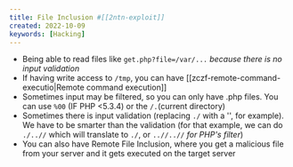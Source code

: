 ```yaml
---
title: File Inclusion #[[2ntn-exploit]]
created: 2022-10-09
keywords: [Hacking]
---
```


- Being able to read files like `get.php?file=/var/...` _because there is no input validation_
- If having write access to `/tmp`, you can have [[zczf-remote-command-executio|Remote command execution]]
- Sometimes input may be filtered, so you can only have .php files. You can use `%00` (IF PHP <5.3.4) or the `/.`(current directory)
- Sometimes there is input validation (replacing `./` with a '', for example). We have to be smarter than the validation (for that example, we can do `./..//` which will translate to `./`, or `..//..//` _for PHP's filter_)
- You can also have Remote File Inclusion, where you get a malicious file from your server and it gets executed on the target server
